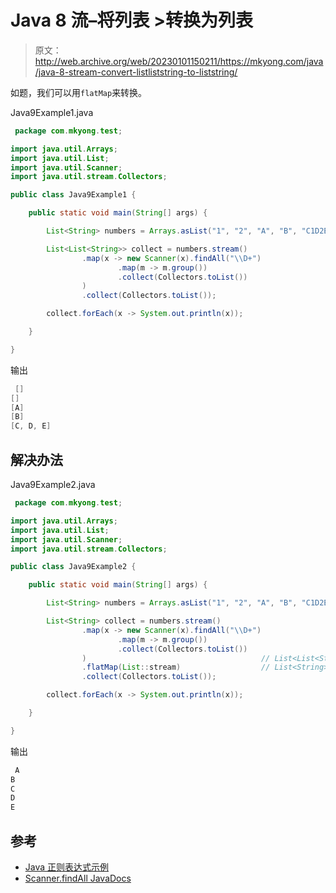 # Java 8 流–将列表 <list>>转换为列表</list>

> 原文：<http://web.archive.org/web/20230101150211/https://mkyong.com/java/java-8-stream-convert-listliststring-to-liststring/>

如题，我们可以用`flatMap`来转换。

Java9Example1.java

```java
 package com.mkyong.test;

import java.util.Arrays;
import java.util.List;
import java.util.Scanner;
import java.util.stream.Collectors;

public class Java9Example1 {

    public static void main(String[] args) {

        List<String> numbers = Arrays.asList("1", "2", "A", "B", "C1D2E3");

        List<List<String>> collect = numbers.stream()
                .map(x -> new Scanner(x).findAll("\\D+")
                        .map(m -> m.group())
                        .collect(Collectors.toList())
                )
                .collect(Collectors.toList());

        collect.forEach(x -> System.out.println(x));

    }

} 
```

输出

```java
 []
[]
[A]
[B]
[C, D, E] 
```

## 解决办法

Java9Example2.java

```java
 package com.mkyong.test;

import java.util.Arrays;
import java.util.List;
import java.util.Scanner;
import java.util.stream.Collectors;

public class Java9Example2 {

    public static void main(String[] args) {

        List<String> numbers = Arrays.asList("1", "2", "A", "B", "C1D2E3");

        List<String> collect = numbers.stream()
                .map(x -> new Scanner(x).findAll("\\D+")
                        .map(m -> m.group())
                        .collect(Collectors.toList())
                )									 	// List<List<String>>
                .flatMap(List::stream)					// List<String>
                .collect(Collectors.toList());

        collect.forEach(x -> System.out.println(x));

    }

} 
```

输出

```java
 A
B
C
D
E 
```

## 参考

*   [Java 正则表达式示例](/web/20221205230300/https://mkyong.com/java/java-regular-expression-examples/)
*   [Scanner.findAll JavaDocs](http://web.archive.org/web/20221205230300/https://docs.oracle.com/javase/9/docs/api/java/util/Scanner.html#findAll-java.lang.String-)

<input type="hidden" id="mkyong-current-postId" value="15146">